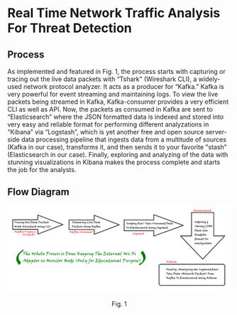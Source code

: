 # Real Time Network Traffic Analysis For Threat Detection 

## 

## Process
As implemented and featured in Fig. 1, the process starts with capturing or tracing out the live data packets with “Tshark” (Wireshark CLI), a widely-used network protocol analyzer. It acts as a producer for “Kafka.” Kafka is very powerful for event streaming and maintaining logs. To view the live packets being streamed in Kafka, Kafka-consumer provides a very efficient CLI as well as API. Now, the packets as consumed in Kafka are sent to “Elasticsearch” where the JSON formatted data is indexed and stored into very easy and reliable format for performing different analyzations in “Kibana” via “Logstash”, which is yet another free and open source server-side data processing pipeline that ingests data from a multitude of sources (Kafka in our case), transforms it, and then sends it to your favorite "stash" (Elasticsearch in our case). Finally, exploring and analyzing of the data with stunning visualizations in Kibana makes the process complete and starts the job for the analysts.

## Flow Diagram
![Fig. 1](Process-flow.png)
<p align=center>Fig. 1


